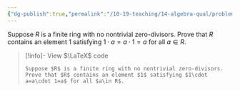 ```yaml
---
{"dg-publish":true,"permalink":"/10-19-teaching/14-algebra-qual/problem-bank/pool-problems/ring-theory/existence-of-an-identity-element-in-a-finite-ring/","tags":["ring_theory"],"updated":"2025-03-15T15:33:48-07:00"}
---
```


Suppose $R$ is a finite ring with no nontrivial zero-divisors. Prove that $R$ contains an element $1$ satisfying $1\cdot a=a\cdot 1=a$ for all $a\in R$.

> [!info]- View $\LaTeX$ code
> ```
> Suppose $R$ is a finite ring with no nontrivial zero-divisors. Prove that $R$ contains an element $1$ satisfying $1\cdot a=a\cdot 1=a$ for all $a\in R$.
> ```
